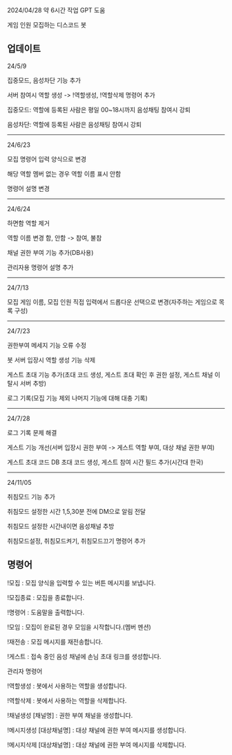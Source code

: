 2024/04/28 약 6시간 작업 GPT 도움

게임 인원 모집하는 디스코드 봇

업데이트
----
24/5/9 

집중모드, 음성차단 기능 추가

서버 참여시 역할 생성 -> !역할생성, !역할삭제 명령어 추가

집중모드: 
역할에 등록된 사람은 평일 00~18시까지 음성채팅 참여시 강퇴

음성차단:
역할에 등록된 사람은 음성채팅 참여시 강퇴

----
24/6/23

모집 명령어 입력 양식으로 변경

해당 역할 멤버 없는 경우 역할 이름 표시 안함

명령어 설명 변경

---
24/6/24

하면함 역할 제거

역할 이름 변경 함, 안함 -> 참여, 불참

채널 권한 부여 기능 추가(DB사용)

관리자용 명령어 설명 추가

---
24/7/13

모집 게임 이름, 모집 인원 직접 입력에서 드롭다운 선택으로 변경(자주하는 게임으로 목록 구성)

---
24/7/23

권한부여 메세지 기능 오류 수정

봇 서버 입장시 역할 생성 기능 삭제

게스트 초대 기능 추가(초대 코드 생성, 게스트 초대 확인 후 권한 설정, 게스트 채널 이탈시 서버 추방)

로그 기록(모집 기능 제외 나머지 기능에 대해 대충 기록)

---
24/7/28

로그 기록 문제 해결

게스트 기능 개선(서버 입장시 권한 부여 -> 게스트 역할 부여, 대상 채널 권한 부여)

게스트 초대 코드 DB 초대 코드 생성, 게스트 참여 시간 필드 추가(시간대 한국)

---
24/11/05

취침모드 기능 추가

취침모드 설정한 시간 1,5,30분 전에 DM으로 알림 전달

취침모드 설정한 시간내이면 음성채널 추방

취침모드설정, 취침모드켜기, 취침모드끄기 명령어 추가


명령어
----
!모집 : 모집 양식을 입력할 수 있는 버튼 메시지를 보냅니다.

!모집종료 : 모집을 종료합니다.

!명령어 : 도움말을 출력합니다.

!모임 : 모집이 완료된 경우 모임을 시작합니다.(멤버 멘션)

!재전송 : 모집 메시지를 재전송합니다.

!게스트 : 접속 중인 음성 채널에 손님 초대 링크를 생성합니다.

관리자 명령어

!역할생성 : 봇에서 사용하는 역할을 생성합니다.

!역할삭제 : 봇에서 사용하는 역할을 삭제합니다.

!채널생성 [채널명] : 권한 부여 채널을 생성합니다.

!메시지생성 [대상채널명] : 대상 채널에 권한 부여 메시지를 생성합니다.

!메시지삭제 [대상채널명] : 대상 채널에 권한 부여 메시지를 삭제합니다.
